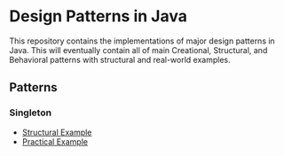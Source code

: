 # Design Patterns in Java

This repository contains the implementations of major design patterns in Java. This will eventually contain all of main Creational, Structural, and Behavioral patterns with structural and real-world examples.

## Patterns

### Singleton

* [Structural Example](https://github.com/caseyscarborough/design-patterns-java/tree/master/src/main/java/com/caseyscarborough/designpatterns/singleton/structural)
* [Practical Example](https://github.com/caseyscarborough/design-patterns-java/tree/master/src/main/java/com/caseyscarborough/designpatterns/singleton/practical)